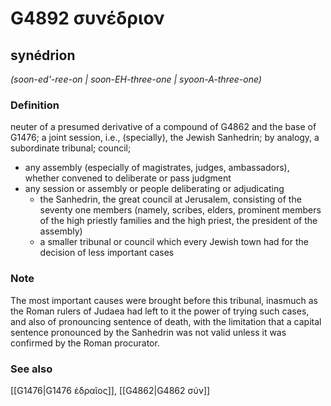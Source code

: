 # G4892 συνέδριον

## synédrion

_(soon-ed'-ree-on | soon-EH-three-one | syoon-A-three-one)_

### Definition

neuter of a presumed derivative of a compound of G4862 and the base of G1476; a joint session, i.e., (specially), the Jewish Sanhedrin; by analogy, a subordinate tribunal; council; 

- any assembly (especially of magistrates, judges, ambassadors), whether convened to deliberate or pass judgment
- any session or assembly or people deliberating or adjudicating
  - the Sanhedrin, the great council at Jerusalem, consisting of the seventy one members (namely, scribes, elders, prominent members of the high priestly families and the high priest, the president of the assembly)
  - a smaller tribunal or council which every Jewish town had for the decision of less important cases

### Note

The most important causes were brought before this tribunal, inasmuch as the Roman rulers of Judaea had left to it the power of trying such cases, and also of pronouncing sentence of death, with the limitation that a capital sentence pronounced by the Sanhedrin was not valid unless it was confirmed by the Roman procurator.

### See also

[[G1476|G1476 ἑδραῖος]], [[G4862|G4862 σύν]]
